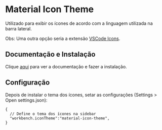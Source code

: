 # Material Icon Theme

Utilizado para exibir os ícones de acordo com a linguagem utilizada na barra lateral.

Obs: Uma outra opção seria a extensão [VSCode Icons](vscode-icons.md).

## Documentação e Instalação

Clique [aqui](https://marketplace.visualstudio.com/items?itemName=PKief.material-icon-theme) para ver a documentação e fazer a instalação.

## Configuração

Depois de instalar o tema dos ícones, setar as configurações (Settings > Open settings.json):

```
{
  // Define o tema dos ícones na sidebar
  "workbench.iconTheme":"material-icon-theme",
}
```
